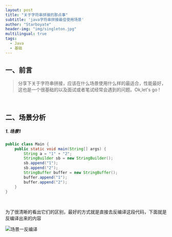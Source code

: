 ```yaml
---
layout: post
title: "关于字符串拼接的那点事"
subtitle: 'java字符串拼接最佳使用场景'
author: "Starboyate"
header-img: "img/singleton.jpg"
multilingual: true
tags:
  - Java
  - 基础
---
```


## 一、前言
> 分享下关于字符串拼接，应该在什么场景使用什么样的最适合，性能最好，
这也是一个很基础的以及面试或者笔试经常会遇到的问题。Ok,let's go !

<br/>

## 二、场景分析
##### 1. 场景1
```java
public class Main {
    public static void main(String[] args) {
        String a = "1" + "2";
        StringBuilder sb = new StringBuilder();
        sb.append("1");
        sb.append("2");
        StringBuffer buffer = new StringBuffer();
        buffer.append("1");
        buffer.append("2");
    }
}
```

<br/>

为了很清晰的看出它们的区别，最好的方式就是直接去反编译这段代码，下面就是反编译出来的内容

![场景一反编译](https://github.com/starboyate/starboyate.github.io/tree/master/img/string-1.png)




